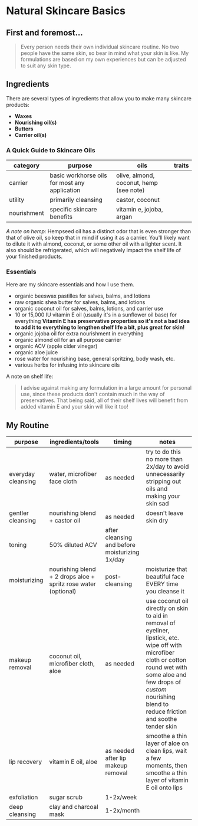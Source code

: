 # Natural Skincare Basics

## First and foremost...
> Every person needs their own individual skincare routine. No two people have the same skin, so bear in mind what your skin is like. My formulations are based on my own experiences but can be adjusted to suit any skin type.

## Ingredients
There are several types of ingredients that allow you to make many skincare products:
- **Waxes**
- **Nourishing oil(s)**
- **Butters**
- **Carrier oil(s)**

### A Quick Guide to Skincare Oils
category|purpose|oils|traits
---|---|---|---|
carrier|basic workhorse oils for most any application| olive, almond, coconut, hemp (see note)
utility| primarily cleansing | castor, coconut
nourishment|specific skincare benefits | vitamin e, jojoba, argan

*A note on hemp*: Hempseed oil has a distinct odor that is even stronger than that of olive oil, so keep that in mind if using it as a carrier. You'll likely want to dilute it with almond, coconut, or some other oil with a lighter scent. It also should be refrigerated, which will negatively impact the shelf life of your finished products.

### Essentials
Here are my skincare essentials and how I use them.
- organic beeswax pastilles for salves, balms, and lotions
- raw organic shea butter for salves, balms, and lotions
- organic coconut oil for salves, balms, lotions, and carrier use
- 10 or 15,000 IU vitamin E oil (usually it's in a sunflower oil base) for everything **Vitamin E has preservative properties so it's not a bad idea to add it to everything to lengthen shelf life a bit, plus great for skin!**
- organic jojoba oil for extra nourishment in everything
- organic almond oil for an all purpose carrier
- organic ACV (apple cider vinegar)
- organic aloe juice
- rose water for nourishing base, general spritzing, body wash, etc.
- various herbs for infusing into skincare oils

A note on shelf life:
> I advise against making any formulation in a large amount for personal use, since these products don't contain much in the way of preservatives. That being said, all of their shelf lives will benefit from added vitamin E and your skin will like it too!

## My Routine
purpose|ingredients/tools|timing|notes|
---|---|---|---|
everyday cleansing|water, microfiber face cloth|as needed|try to do this no more than 2x/day to avoid unnecessarily stripping out oils and making your skin sad
gentler cleansing| nourishing blend + castor oil|as needed|doesn't leave skin dry
toning|50% diluted ACV|after cleansing and before moisturizing 1x/day
moisturizing|nourishing blend + 2 drops aloe + spritz rose water (optional)|post-cleansing | moisturize that beautiful face EVERY time you cleanse it
makeup removal|coconut oil, microfiber cloth, aloe|as needed|use coconut oil directly on skin to aid in removal of eyeliner, lipstick, etc. wipe off with microfiber cloth or cotton round wet with some aloe and few drops of *custom* nourishing blend to reduce friction and soothe tender skin
lip recovery|vitamin E oil, aloe|as needed after lip makeup removal|smoothe a thin layer of aloe on clean lips, wait a few moments, then smoothe a thin layer of vitamin E oil onto lips
exfoliation|sugar scrub|1-2x/week
deep cleansing|clay and charcoal mask|1-2x/month|

